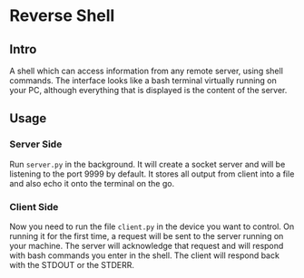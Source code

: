# Reverse Shell

## Intro
A shell which can access information from any remote server, using shell commands. The interface looks like a bash terminal virtually running on your PC, although everything that is displayed is the content of the server.

## Usage
### Server Side
Run `server.py` in the background. It will create a socket server and will be listening to the port 9999 by default. It stores all output from client into a file and also echo it onto the terminal on the go.

### Client Side
Now you need to run the file `client.py` in the device you want to control. On running it for the first time, a request will be sent to the server running on your machine. The server will acknowledge that request and will respond with bash commands you enter in the shell. The client will respond back with the STDOUT or the STDERR.
